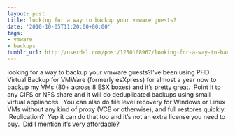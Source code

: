```yaml
---
layout: post
title: looking for a way to backup your vmware guests?
date: '2010-10-05T11:20:00+00:00'
tags:
- vmware
- backups
tumblr_url: http://userdel.com/post/1250108967/looking-for-a-way-to-backup-your-vmware-guests
---
```

looking for a way to backup your vmware guests?I’ve been using PHD Virtual Backup for VMWare (formerly esXpress) for almost a year now to backup my VMs (80+ across 8 ESX boxes) and it’s pretty great.  Point it to any CIFS or NFS share and it will do deduplicated backups using small virtual appliances.  You can also do file level recovery for Windows or Linux VMs without any kind of proxy (VCB or otherwise), and full restores quickly.  Replication?  Yep it can do that too and it’s not an extra license you need to buy.  Did I mention it’s very affordable?
